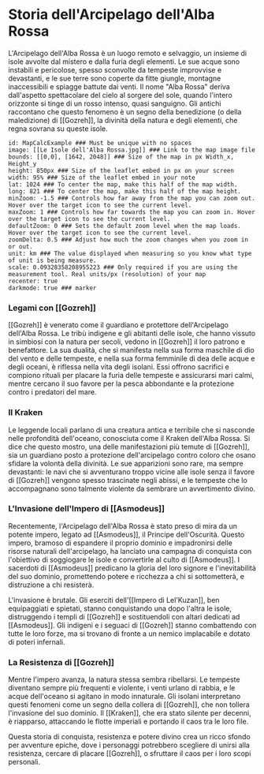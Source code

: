 # **Storia dell'Arcipelago dell'Alba Rossa**

L'Arcipelago dell'Alba Rossa è un luogo remoto e selvaggio, un insieme di isole avvolte dal mistero e dalla furia degli elementi. Le sue acque sono instabili e pericolose, spesso sconvolte da tempeste improvvise e devastanti, e le sue terre sono coperte da fitte giungle, montagne inaccessibili e spiagge battute dai venti. Il nome "Alba Rossa" deriva dall'aspetto spettacolare del cielo al sorgere del sole, quando l'intero orizzonte si tinge di un rosso intenso, quasi sanguigno. Gli antichi raccontano che questo fenomeno è un segno della benedizione (o della maledizione) di [[Gozreh]], la divinità della natura e degli elementi, che regna sovrana su queste isole.

```leaflet  
id: MapCalcExample ### Must be unique with no spaces  
image: [[Le Isole dell'Alba Rossa.jpg]] ### Link to the map image file  
bounds: [[0,0], [1642, 2048]] ### Size of the map in px Width_x, Height_y  
height: 850px ### Size of the leaflet embed in px on your screen  
width: 95% ### Size of the leaflet embed in your note  
lat: 1024 ### To center the map, make this half of the map width.  
long: 821 ### To center the map, make this half of the map height.  
minZoom: -1.5 ### Controls how far away from the map you can zoom out. Hover over the target icon to see the current level.  
maxZoom: 1 ### Controls how far towards the map you can zoom in. Hover over the target icon to see the current level.  
defaultZoom: 0 ### Sets the default zoom level when the map loads. Hover over the target icon to see the current level.  
zoomDelta: 0.5 ### Adjust how much the zoom changes when you zoom in or out.  
unit: km ### The value displayed when measuring so you know what type of unit is being measure.  
scale: 0.09328358208955223 ### Only required if you are using the measurement tool. Real units/px (resolution) of your map  
recenter: true  
darkmode: true ### marker  
```


### Legami con [[Gozreh]]

[[Gozreh]] è venerato come il guardiano e protettore dell'Arcipelago dell'Alba Rossa. Le tribù indigene e gli abitanti delle isole, che hanno vissuto in simbiosi con la natura per secoli, vedono in [[Gozreh]] il loro patrono e benefattore. La sua dualità, che si manifesta nella sua forma maschile di dio del vento e delle tempeste, e nella sua forma femminile di dea delle acque e degli oceani, è riflessa nella vita degli isolani. Essi offrono sacrifici e compiono rituali per placare la furia delle tempeste e assicurarsi mari calmi, mentre cercano il suo favore per la pesca abbondante e la protezione contro i predatori del mare.

### Il Kraken

Le leggende locali parlano di una creatura antica e terribile che si nasconde nelle profondità dell'oceano, conosciuta come il Kraken dell'Alba Rossa. Si dice che questo mostro, una delle manifestazioni più temute di [[Gozreh]], sia un guardiano posto a protezione dell'arcipelago contro coloro che osano sfidare la volontà della divinità. Le sue apparizioni sono rare, ma sempre devastanti: le navi che si avventurano troppo vicine alle isole senza il favore di [[Gozreh]] vengono spesso trascinate negli abissi, e le tempeste che lo accompagnano sono talmente violente da sembrare un avvertimento divino.

### L'Invasione dell'Impero di [[Asmodeus]]

Recentemente, l'Arcipelago dell'Alba Rossa è stato preso di mira da un potente impero, legato ad [[Asmodeus]], il Principe dell'Oscurità. Questo impero, bramoso di espandere il proprio dominio e impadronirsi delle risorse naturali dell'arcipelago, ha lanciato una campagna di conquista con l'obiettivo di soggiogare le isole e convertirle al culto di [[Asmodeus]]. I sacerdoti di [[Asmodeus]] predicano la gloria del loro signore e l'inevitabilità del suo dominio, promettendo potere e ricchezza a chi si sottometterà, e distruzione a chi resisterà.

L'invasione è brutale. Gli eserciti dell'[[Impero di Lel'Kuzan]], ben equipaggiati e spietati, stanno conquistando una dopo l'altra le isole, distruggendo i templi di [[Gozreh]] e sostituendoli con altari dedicati ad [[Asmodeus]]. Gli indigeni e i seguaci di [[Gozreh]] stanno combattendo con tutte le loro forze, ma si trovano di fronte a un nemico implacabile e dotato di poteri infernali.

### La Resistenza di [[Gozreh]]

Mentre l'impero avanza, la natura stessa sembra ribellarsi. Le tempeste diventano sempre più frequenti e violente, i venti urlano di rabbia, e le acque dell'oceano si agitano in modo innaturale. Gli isolani interpretano questi fenomeni come un segno della collera di [[Gozreh]], che non tollera l'invasione del suo dominio. Il [[Kraken]], che era stato silente per decenni, è riapparso, attaccando le flotte imperiali e portando il caos tra le loro file.

Questa storia di conquista, resistenza e potere divino crea un ricco sfondo per avventure epiche, dove i personaggi potrebbero scegliere di unirsi alla resistenza, cercare di placare [[Gozreh]], o sfruttare il caos per i loro scopi personali.